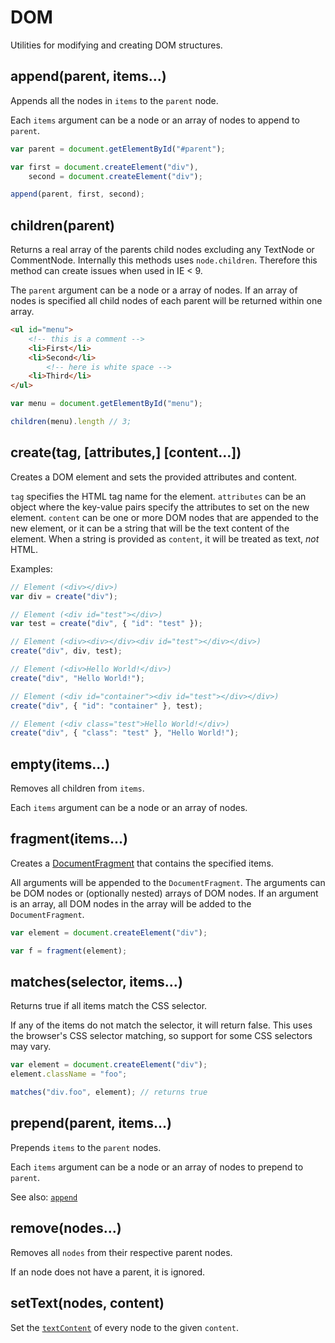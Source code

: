 # DOM

Utilities for modifying and creating DOM structures.


## append(parent, items...)

Appends all the nodes in `items` to the `parent` node.

Each `items` argument can be a node or an array of nodes to append to `parent`.


```js
var parent = document.getElementById("#parent");

var first = document.createElement("div"),
    second = document.createElement("div");

append(parent, first, second);
```


## children(parent)

Returns a real array of the parents child nodes excluding any TextNode or CommentNode.
Internally this methods uses `node.children`. Therefore this method can create issues when used in IE < 9.

The `parent` argument can be a node or a array of nodes. If an array of nodes is specified all child nodes
of each parent will be returned within one array.

```html
<ul id="menu">
	<!-- this is a comment -->
	<li>First</li>
	<li>Second</li>
        <!-- here is white space -->
	<li>Third</li>
</ul>
```

```js
var menu = document.getElementById("menu");

children(menu).length // 3;
```


## create(tag, [attributes,] [content...])

Creates a DOM element and sets the provided attributes and content.

`tag` specifies the HTML tag name for the element. `attributes` can be an object
where the key-value pairs specify the attributes to set on the new element.
`content` can be one or more DOM nodes that are appended to the new element, or
it can be a string that will be the text content of the element. When a string
is provided as `content`, it will be treated as text, *not* HTML.

Examples:

```js
// Element (<div></div>)
var div = create("div");

// Element (<div id="test"></div>)
var test = create("div", { "id": "test" });

// Element (<div><div></div><div id="test"></div></div>)
create("div", div, test);

// Element (<div>Hello World!</div>)
create("div", "Hello World!");

// Element (<div id="container"><div id="test"></div></div>)
create("div", { "id": "container" }, test);

// Element (<div class="test">Hello World!</div>)
create("div", { "class": "test" }, "Hello World!");
```


## empty(items...)

Removes all children from `items`.

Each `items` argument can be a node or an array of nodes.

## fragment(items...)

Creates a [DocumentFragment](https://developer.mozilla.org/en-US/docs/Web/API/DocumentFragment)
that contains the specified items.

All arguments will be appended to the `DocumentFragment`. The arguments can be
DOM nodes or (optionally nested) arrays of DOM nodes. If an argument is an
array, all DOM nodes in the array will be added to the `DocumentFragment`.

```js
var element = document.createElement("div");

var f = fragment(element);
```


## matches(selector, items...)

Returns true if all items match the CSS selector.

If any of the items do not match the selector, it will return false. This uses
the browser's CSS selector matching, so support for some CSS selectors may vary.


```js
var element = document.createElement("div");
element.className = "foo";

matches("div.foo", element); // returns true
```


## prepend(parent, items...)

Prepends `items` to the `parent` nodes.

Each `items` argument can be a node or an array of nodes to prepend to `parent`.

See also: [`append`](#append)


## remove(nodes...)

Removes all `nodes` from their respective parent nodes.

If an node does not have a parent, it is ignored.


## setText(nodes, content)

Set the [`textContent`](https://developer.mozilla.org/en-US/docs/Web/API/Node.textContent) of every node to the given `content`.
